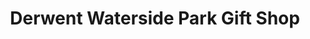 ---
title: "Derwent Waterside Park Gift Shop"
url: /consett/derwent-waterside-park-gift-shop/
shop: gift
---